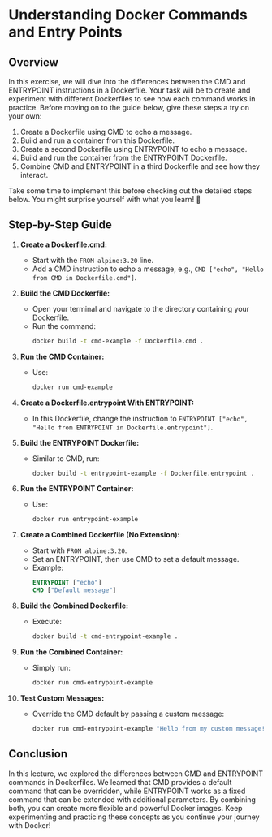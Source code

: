 # Understanding Docker Commands and Entry Points

## Overview

In this exercise, we will dive into the differences between the CMD and ENTRYPOINT instructions in a Dockerfile. Your task will be to create and experiment with different Dockerfiles to see how each command works in practice. Before moving on to the guide below, give these steps a try on your own:

1. Create a Dockerfile using CMD to echo a message.
2. Build and run a container from this Dockerfile.
3. Create a second Dockerfile using ENTRYPOINT to echo a message.
4. Build and run the container from the ENTRYPOINT Dockerfile.
5. Combine CMD and ENTRYPOINT in a third Dockerfile and see how they interact.

Take some time to implement this before checking out the detailed steps below. You might surprise yourself with what you learn! 🚀

## Step-by-Step Guide

1. **Create a Dockerfile.cmd:**
   - Start with the `FROM alpine:3.20` line.
   - Add a CMD instruction to echo a message, e.g., `CMD ["echo", "Hello from CMD in Dockerfile.cmd"]`.
2. **Build the CMD Dockerfile:**

   - Open your terminal and navigate to the directory containing your Dockerfile.
   - Run the command:
     ```bash
     docker build -t cmd-example -f Dockerfile.cmd .
     ```

3. **Run the CMD Container:**

   - Use:
     ```bash
     docker run cmd-example
     ```

4. **Create a Dockerfile.entrypoint With ENTRYPOINT:**

   - In this Dockerfile, change the instruction to `ENTRYPOINT ["echo", "Hello from ENTRYPOINT in Dockerfile.entrypoint"]`.

5. **Build the ENTRYPOINT Dockerfile:**

   - Similar to CMD, run:
     ```bash
     docker build -t entrypoint-example -f Dockerfile.entrypoint .
     ```

6. **Run the ENTRYPOINT Container:**

   - Use:
     ```bash
     docker run entrypoint-example
     ```

7. **Create a Combined Dockerfile (No Extension):**

   - Start with `FROM alpine:3.20`.
   - Set an ENTRYPOINT, then use CMD to set a default message.
   - Example:
     ```dockerfile
     ENTRYPOINT ["echo"]
     CMD ["Default message"]
     ```

8. **Build the Combined Dockerfile:**

   - Execute:
     ```bash
     docker build -t cmd-entrypoint-example .
     ```

9. **Run the Combined Container:**

   - Simply run:
     ```bash
     docker run cmd-entrypoint-example
     ```

10. **Test Custom Messages:**
    - Override the CMD default by passing a custom message:
      ```bash
      docker run cmd-entrypoint-example "Hello from my custom message!"
      ```

## Conclusion

In this lecture, we explored the differences between CMD and ENTRYPOINT commands in Dockerfiles. We learned that CMD provides a default command that can be overridden, while ENTRYPOINT works as a fixed command that can be extended with additional parameters. By combining both, you can create more flexible and powerful Docker images. Keep experimenting and practicing these concepts as you continue your journey with Docker!
